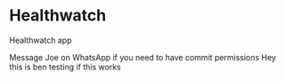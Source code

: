 # Healthwatch
Healthwatch app

Message Joe on WhatsApp if you need to have commit permissions
Hey this is ben testing if this works